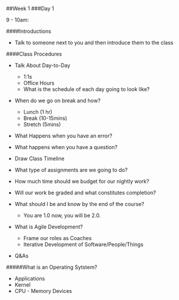 ##Week 1
###Day 1

9 - 10am:

####Introductions
- Talk to someone next to you and then introduce them to the class


####Class Procedures
- Talk About Day-to-Day
     - 1:1s 
     - Office Hours
     - What is the schedule of each day going to look like?
- When do we go on break and how?
    - Lunch (1 hr)
    - Break (10-15mins)
    - Stretch (5mins)
    
- What Happens when you have an error?
- What happens when you have a question?

- Draw Class Timeline
- What type of assignments are we going to do?
- How much time should we budget for our nightly work?
- Will our work be graded and what constitutes completion?
- What should I be and know by the end of the course?
     - You are 1.0 now, you will be 2.0.
- What is Agile Development?
     - Frame our roles as Coaches
     - Iterative Development of Software/People/Things

- Q&As

#####What is an Operating Sytstem?
- Applications
- Kernel
- CPU - Memory Devices